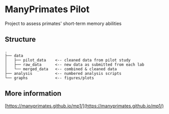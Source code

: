 # ManyPrimates Pilot

Project to assess primates' short-term memory abilities

## Structure

```
.
├── data
│   ├── pilot_data    <-- cleaned data from pilot study
│   ├── raw_data      <-- new data as submitted from each lab
│   └── merged_data   <-- combined & cleaned data
├── analysis          <-- numbered analysis scripts
└── graphs            <-- figures/plots
```

## More information

[https://manyprimates.github.io/mp1/](https://manyprimates.github.io/mp1/)
